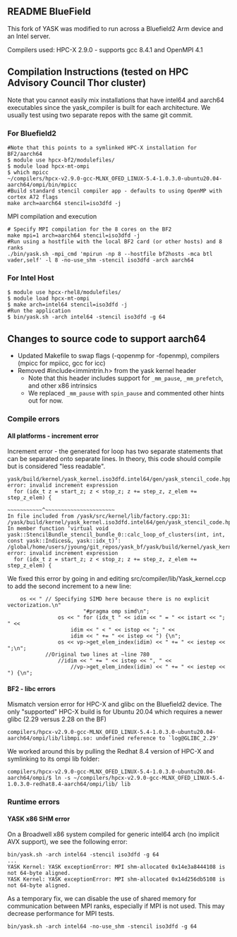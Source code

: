 ## README BlueField

This fork of YASK was modified to run across a Bluefield2 Arm device and an Intel server. 

Compilers used: HPC-X 2.9.0 - supports gcc 8.4.1 and OpenMPI 4.1

## Compilation Instructions (tested on HPC Advisory Council Thor cluster)

Note that you cannot easily mix installations that have intel64 and aarch64 executables since the yask_compiler is built for each architecture. We usually test using two separate repos with the same git commit.

### For Bluefield2

```
#Note that this points to a symlinked HPC-X installation for BF2/aarch64
$ module use hpcx-bf2/modulefiles/
$ module load hpcx-mt-ompi
$ which mpicc
~/compilers/hpcx-v2.9.0-gcc-MLNX_OFED_LINUX-5.4-1.0.3.0-ubuntu20.04-aarch64/ompi/bin/mpicc 
#Build standard stencil compiler app - defaults to using OpenMP with cortex A72 flags
make arch=aarch64 stencil=iso3dfd -j
```

MPI compilation and execution
```
# Specify MPI compilation for the 8 cores on the BF2
make mpi=1 arch=aarch64 stencil=iso3dfd -j
#Run using a hostfile with the local BF2 card (or other hosts) and 8 ranks
./bin/yask.sh -mpi_cmd 'mpirun -np 8 --hostfile bf2hosts -mca btl vader,self' -l 8 -no-use_shm -stencil iso3dfd -arch aarch64
```
### For Intel Host

```
$ module use hpcx-rhel8/modulefiles/
$ module load hpcx-mt-ompi
$ make arch=intel64 stencil=iso3dfd -j
#Run the application
$ bin/yask.sh -arch intel64 -stencil iso3dfd -g 64
```

## Changes to source code to support aarch64
* Updated Makefile to swap flags (-qopenmp for -fopenmp), compilers (mpicc for mpiicc, gcc for icc)
* Removed #include<immintrin.h> from the yask kernel header
    * Note that this header includes support for `_mm_pause`, `_mm_prefetch`, and other x86 intrinsics
    * We replaced `_mm_pause` with `spin_pause` and commented other hints out for now.

### Compile errors

#### All platforms - increment error
Increment error - the generated for loop has two separate statements that can be separated onto separate lines. In theory, this code should compile but is considered "less readable".
```
yask/build/kernel/yask_kernel.iso3dfd.intel64/gen/yask_stencil_code.hpp:1392:49: error: invalid increment expression
  for (idx_t z = start_z; z < stop_z; z += step_z, z_elem += step_z_elem) {
                                      ~~~~~~~~~~~^~~~~~~~~~~~~~~~~~~~~~~
In file included from /yask/src/kernel/lib/factory.cpp:31:
/yask/build/kernel/yask_kernel.iso3dfd.intel64/gen/yask_stencil_code.hpp: In member function ‘virtual void yask::StencilBundle_stencil_bundle_0::calc_loop_of_clusters(int, int, const yask::Indices&, yask::idx_t)’:
/global/home/users/jyoung/git_repos/yask_bf/yask/build/kernel/yask_kernel.iso3dfd.intel64/gen/yask_stencil_code.hpp:3357:49: error: invalid increment expression
  for (idx_t z = start_z; z < stop_z; z += step_z, z_elem += step_z_elem) {
```
We fixed this error by going in and editing src/compiler/lib/Yask_kernel.ccp to add the second increment to a new line:

```
    os << " // Specifying SIMD here because there is no explicit vectorization.\n"
                        "#pragma omp simd\n";
                os << " for (idx_t " << idim << " = " << istart << "; " <<
                    idim << " < " << istop << "; " <<
                    idim << " += " << istep << ") {\n";
                os << vp->get_elem_index(idim) << " += " << iestep << ";\n";
		    //Original two lines at ~line 780
	            //idim << " += " << istep << ", " <<
                    //vp->get_elem_index(idim) << " += " << iestep << ") {\n";
```

#### BF2 - libc errors
Mismatch version error for HPC-X and glibc on the Bluefield2 device. The only "supported" HPC-X build is for Ubuntu 20.04 which requires a newer glibc (2.29 versus 2.28 on the BF)
```
compilers/hpcx-v2.9.0-gcc-MLNX_OFED_LINUX-5.4-1.0.3.0-ubuntu20.04-aarch64/ompi/lib/libmpi.so: undefined reference to `log@GLIBC_2.29'
```
We worked around this by pulling the Redhat 8.4 version of HPC-X and symlinking to its ompi lib folder:
```
compilers/hpcx-v2.9.0-gcc-MLNX_OFED_LINUX-5.4-1.0.3.0-ubuntu20.04-aarch64/ompi/$ ln -s ~/compilers/hpcx-v2.9.0-gcc-MLNX_OFED_LINUX-5.4-1.0.3.0-redhat8.4-aarch64/ompi/lib/ lib
```

### Runtime errors

#### YASK x86 SHM error

On a Broadwell x86 system compiled for generic intel64 arch (no implicit AVX support), we see the following error:
```
bin/yask.sh -arch intel64 -stencil iso3dfd -g 64
...
YASK Kernel: YASK exceptionError: MPI shm-allocated 0x14e3a8444108 is not 64-byte aligned.
YASK Kernel: YASK exceptionError: MPI shm-allocated 0x14d256db5108 is not 64-byte aligned.
```

As a temporary fix, we can disable the use of shared memory for communication between MPI ranks, especially if MPI is not used. This may decrease performance for MPI tests.
```
bin/yask.sh -arch intel64 -no-use_shm -stencil iso3dfd -g 64
```
